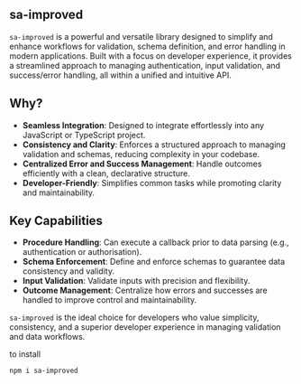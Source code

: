 ## sa-improved

`sa-improved` is a powerful and versatile library designed to simplify and enhance workflows for validation, schema definition, and error handling in modern applications. Built with a focus on developer experience, it provides a streamlined approach to managing authentication, input validation, and success/error handling, all within a unified and intuitive API.

## Why?

- **Seamless Integration**: Designed to integrate effortlessly into any JavaScript or TypeScript project.
- **Consistency and Clarity**: Enforces a structured approach to managing validation and schemas, reducing complexity in your codebase.
- **Centralized Error and Success Management**: Handle outcomes efficiently with a clean, declarative structure.
- **Developer-Friendly**: Simplifies common tasks while promoting clarity and maintainability.

## Key Capabilities

- **Procedure Handling**: Can execute a callback prior to data parsing (e.g., authentication or authorisation).
- **Schema Enforcement**: Define and enforce schemas to guarantee data consistency and validity.
- **Input Validation**: Validate inputs with precision and flexibility.
- **Outcome Management**: Centralize how errors and successes are handled to improve control and maintainability.

`sa-improved` is the ideal choice for developers who value simplicity, consistency, and a superior developer experience in managing validation and data workflows.


to install

```bash
npm i sa-improved
```

